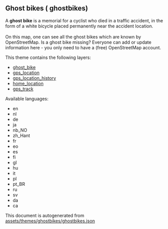 

 Ghost bikes ( ghostbikes) 
---------------------------



A <b>ghost bike</b> is a memorial for a cyclist who died in a traffic accident, in the form of a white bicycle placed permanently near the accident location.<br/><br/>On this map, one can see all the ghost bikes which are known by OpenStreetMap. Is a ghost bike missing? Everyone can add or update information here - you only need to have a (free) OpenStreetMap account.

This theme contains the following layers:



  - [ghost_bike](../Layers/ghost_bike.md)
  - [gps_location](../Layers/gps_location.md)
  - [gps_location_history](../Layers/gps_location_history.md)
  - [home_location](../Layers/home_location.md)
  - [gps_track](../Layers/gps_track.md)


Available languages:



  - en
  - nl
  - de
  - ja
  - nb_NO
  - zh_Hant
  - fr
  - eo
  - es
  - fi
  - gl
  - hu
  - it
  - pl
  - pt_BR
  - ru
  - sv
  - da
  - ca
 

This document is autogenerated from [assets/themes/ghostbikes/ghostbikes.json](https://github.com/pietervdvn/MapComplete/blob/develop/assets/themes/ghostbikes/ghostbikes.json)